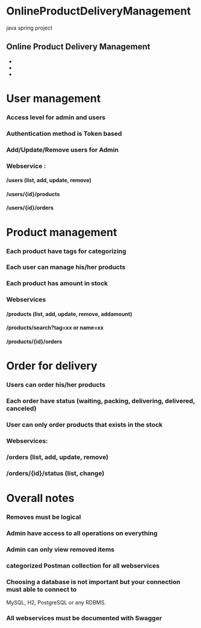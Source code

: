 # OnlineProductDeliveryManagement
java spring project 

Online Product Delivery Management
-
-
-
-
# User management
### Access level for admin and users
### Authentication method is Token based
### Add/Update/Remove users for Admin
### Webservice :
#### /users (list, add, update, remove)
#### /users/{id}/products
#### /users/{id}/orders
# Product management
### Each product have tags for categorizing
### Each user can manage his/her products
### Each product has amount in stock
### Webservices
#### /products (list, add, update, remove, addamount)
#### /products/search?tag=xx or name=xx
#### /products/{id}/orders
# Order for delivery
### Users can order his/her products
### Each order have status (waiting, packing, delivering, delivered, canceled)
### User can only order products that exists in the stock
### Webservices:
### /orders (list, add, update, remove)
### /orders/{id}/status (list, change)
# Overall notes
### Removes must be logical
### Admin have access to all operations on everything
### Admin can only view removed items
### categorized Postman collection for all webservices
### Choosing a database is not important but your connection must able to connect to
MySQL, H2, PostgreSQL or any RDBMS.
### All webservices must be documented with Swagger
